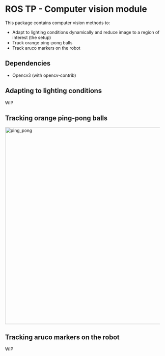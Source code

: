 # ROS TP - Computer vision module

This package contains computer vision methods to:

- Adapt to lighting conditions dynamically and reduce image to a region of interest (the setup)
- Track orange ping-pong balls
- Track aruco markers on the robot

## Dependencies

- Opencv3 (with opencv-contrib)

## Adapting to lighting conditions

WIP

## Tracking orange ping-pong balls

<img src="examples/images/pingpong_tracking.gif" alt="ping_pong" width="640"/>

## Tracking aruco markers on the robot

WIP

